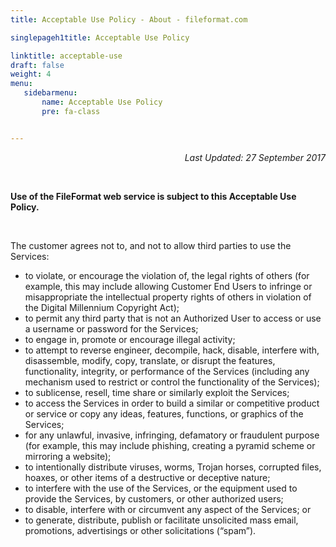 ```yaml
---
title: Acceptable Use Policy - About - fileformat.com

singlepageh1title: Acceptable Use Policy

linktitle: acceptable-use
draft: false
weight: 4
menu:
   sidebarmenu: 
       name: Acceptable Use Policy
       pre: fa-class


---
```



<div class="siteContentPanel100w">
<p style="text-align: right;"><em>Last Updated: </em><i>27 September 2017</i></p>
<div class="clearfix"> </div>
<div class="clearfix">
<p><strong>Use of the FileFormat web service is subject to this Acceptable Use Policy.</strong></p>
<div class="clearfix"> </div>
<p>The customer agrees not to, and not to allow third parties to use the Services:</p>
<ul>
<li>to violate, or encourage the violation of, the legal rights of others (for example, this may include allowing Customer End Users to infringe or misappropriate the intellectual property rights of others in violation of the Digital Millennium Copyright Act);</li>
<li>to permit any third party that is not an Authorized User to access or use a username or password for the Services;</li>
<li>to engage in, promote or encourage illegal activity;</li>
<li>to attempt to reverse engineer, decompile, hack, disable, interfere with, disassemble, modify, copy, translate, or disrupt the features, functionality, integrity, or performance of the Services (including any mechanism used to restrict or control the functionality of the Services);</li>
<li>to sublicense, resell, time share or similarly exploit the Services;</li>
<li>to access the Services in order to build a similar or competitive product or service or copy any ideas, features, functions, or graphics of the Services;</li>
<li>for any unlawful, invasive, infringing, defamatory or fraudulent purpose (for example, this may include phishing, creating a pyramid scheme or mirroring a website);</li>
<li>to intentionally distribute viruses, worms, Trojan horses, corrupted files, hoaxes, or other items of a destructive or deceptive nature;</li>
<li>to interfere with the use of the Services, or the equipment used to provide the Services, by customers, or other authorized users;</li>
<li>to disable, interfere with or circumvent any aspect of the Services; or</li>
<li>to generate, distribute, publish or facilitate unsolicited mass email, promotions, advertisings or other solicitations (“spam”).</li>
</ul>
</div>
</div>
